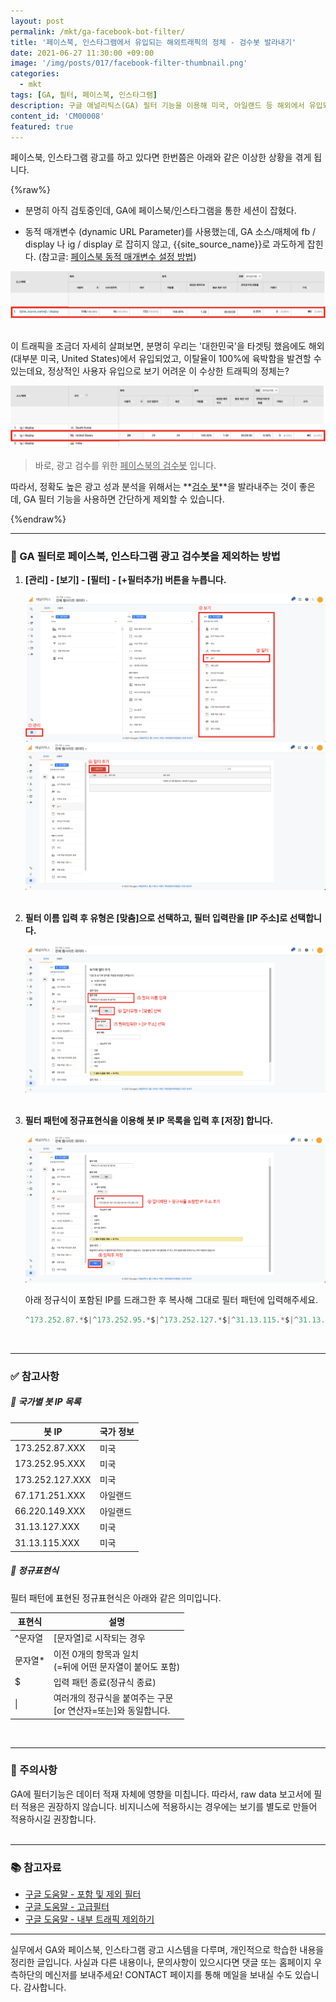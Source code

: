 ```yaml
---
layout: post
permalink: /mkt/ga-facebook-bot-filter/
title: '페이스북, 인스타그램에서 유입되는 해외트래픽의 정체 - 검수봇 발라내기'
date: 2021-06-27 11:30:00 +09:00
image: '/img/posts/017/facebook-filter-thumbnail.png'
categories:
  - mkt
tags: [GA, 필터, 페이스북, 인스타그램]
description: 구글 애널리틱스(GA) 필터 기능을 이용해 미국, 아일랜드 등 해외에서 유입되는  페북, 인스타 광고 검수봇 트래픽을 제거하는 방법
content_id: 'CM00008'
featured: true
---
```


페이스북, 인스타그램 광고를 하고 있다면 한번쯤은 아래와 같은 이상한 상황을 겪게 됩니다.

{%raw%}

- 분명히 아직 검토중인데, GA에 페이스북/인스타그램을 통한 세션이 잡혔다.<br>

- 동적 매개변수 (dynamic URL Parameter)를 사용했는데, GA 소스/매체에 fb / display 나 ig / display 로 잡히지 않고, {{site_source_name}}로 과도하게 잡힌다. (참고글: [페이스북 동적 매개변수 설정 방법](https://nohze.com/mkt/fb01_FacebookUTM/)) <br>

![GA에서 페이스북,인스타그램 봇을 제외하는 방법1](/img/posts/017/GA-페북필터01.png)

<br>
이 트래픽을 조금더 자세히 살펴보면, 분명히 우리는 '대한민국'을 타겟팅 했음에도 해외(대부분 미국, United States)에서 유입되었고, 이탈율이 100%에 육박함을 발견할 수 있는데요, 정상적인 사용자 유입으로 보기 어려운 이 수상한 트래픽의 정체는?

![GA에서 페이스북,인스타그램 봇을 제외하는 방법1](/img/posts/017/GA-페북필터02.png)

> 바로, 광고 검수를 위한 <u>페이스북의 검수봇</u> 입니다.

따라서, 정확도 높은 광고 성과 분석을 위해서는 **<u>검수 봇</u>**을 발라내주는 것이 좋은데, GA 필터 기능을 사용하면 간단하게 제외할 수 있습니다.<br>

{%endraw%}



------

### 📌 GA 필터로 페이스북, 인스타그램 광고 검수봇을 제외하는 방법

1. **[관리] - [보기] - [필터] - [+필터추가] 버튼을 누릅니다.**<br>

   ![GA에서 페이스북,인스타그램 봇을 제외하는 방법1](/img/posts/017/GA-페북필터03.png)
   ![GA에서 페이스북,인스타그램 봇을 제외하는 방법1](/img/posts/017/GA-페북필터04.png)<br><br>

2. **필터 이름 입력 후 유형은 [맞춤]으로 선택하고, 필터 입력란을 [IP 주소]로 선택합니다.**<br>

   ![GA에서 페이스북,인스타그램 봇을 제외하는 방법1](/img/posts/017/GA-페북필터05.png)<br><br>

3. **필터 패턴에 정규표현식을 이용해 봇 IP 목록을 입력 후 [저장] 합니다.**<br>

   ![GA에서 페이스북,인스타그램 봇을 제외하는 방법1](/img/posts/017/GA-페북필터06.png)

   아래 정규식이 포함된 IP를 드래그한 후 복사해 그대로 필터 패턴에 입력해주세요.

   ```jsx
   ^173.252.87.*$|^173.252.95.*$|^173.252.127.*$|^31.13.115.*$|^31.13.127.*$|^66.220.149.*$|^67.171.251.*$
   ```

<br>

------

### ✅ 참고사항

##### 📍 국가별 봇 IP 목록

| 봇 IP           | 국가 정보 |
| --------------- | --------- |
| 173.252.87.XXX  | 미국      |
| 173.252.95.XXX  | 미국      |
| 173.252.127.XXX | 미국      |
| 67.171.251.XXX  | 아일랜드  |
| 66.220.149.XXX  | 아일랜드  |
| 31.13.127.XXX   | 미국      |
| 31.13.115.XXX   | 미국      |



##### 📍 정규표현식

필터 패턴에 표현된 정규표현식은 아래와 같은 의미입니다.

| 표현식  | 설명                                                         |
| ------- | ------------------------------------------------------------ |
| ^문자열 | [문자열]로 시작되는 경우                                     |
| 문자열* | 이전 0개의 항목과 일치 <br />(=뒤에 어떤 문자열이 붙어도 포함) |
| $       | 입력 패턴 종료(정규식 종료)                                  |
| \|      | 여러개의 정규식을 붙여주는 구문<br /> [or 연산자=또는]와 동일합니다. |

<br>

------

### 🚨 주의사항

GA에 필터기능은 데이터 적재 자체에 영향을 미칩니다. 따라서, raw data 보고서에 필터 적용은 권장하지 않습니다. 비지니스에 적용하시는 경우에는 보기를 별도로 만들어 적용하시길 권장합니다.<br><br>

------

### 📚 참고자료

- [구글 도움말 - 포함 및 제외 필터](https://support.google.com/analytics/answer/1034832)
- [구글 도움말 - 고급필터](https://support.google.com/analytics/answer/1034836)
- [구글 도움말 - 내부 트래픽 제외하기](https://support.google.com/analytics/answer/1034840)

------

실무에서 GA와 페이스북, 인스타그램 광고 시스템을 다루며, 개인적으로 학습한 내용을 정리한 글입니다. 사실과 다른 내용이나, 문의사항이 있으시다면 댓글 또는 홈페이지 우측하단의 메신저를 보내주세요! CONTACT 페이지를 통해 메일을 보내실 수도 있습니다. 감사합니다.<br><br>